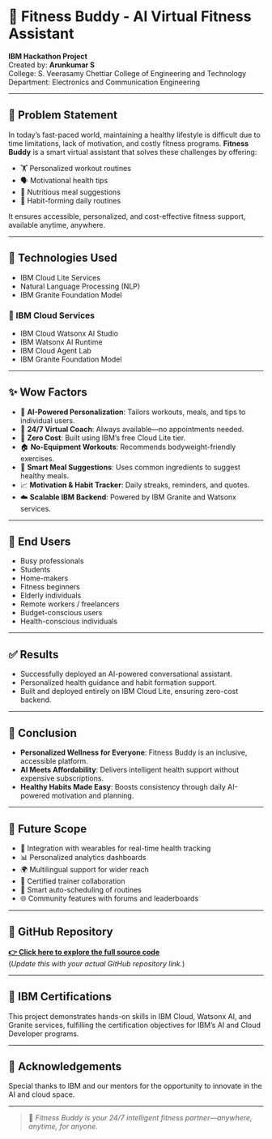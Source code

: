 # 🧠 Fitness Buddy - AI Virtual Fitness Assistant

**IBM Hackathon Project**  
Created by: **Arunkumar S**  
College: S. Veerasamy Chettiar College of Engineering and Technology  
Department: Electronics and Communication Engineering  

---

## 📌 Problem Statement

In today’s fast-paced world, maintaining a healthy lifestyle is difficult due to time limitations, lack of motivation, and costly fitness programs. **Fitness Buddy** is a smart virtual assistant that solves these challenges by offering:

- 🏋️ Personalized workout routines
- 🗣️ Motivational health tips
- 🥗 Nutritious meal suggestions
- 🔄 Habit-forming daily routines

It ensures accessible, personalized, and cost-effective fitness support, available anytime, anywhere.

---

## 🔧 Technologies Used

- IBM Cloud Lite Services  
- Natural Language Processing (NLP)  
- IBM Granite Foundation Model  

### 🧠 IBM Cloud Services

- IBM Cloud Watsonx AI Studio  
- IBM Watsonx AI Runtime  
- IBM Cloud Agent Lab  
- IBM Granite Foundation Model  

---

## ✨ Wow Factors

- 🤖 **AI-Powered Personalization**: Tailors workouts, meals, and tips to individual users.  
- 💬 **24/7 Virtual Coach**: Always available—no appointments needed.  
- 💸 **Zero Cost**: Built using IBM’s free Cloud Lite tier.  
- 🏠 **No-Equipment Workouts**: Recommends bodyweight-friendly exercises.  
- 🥗 **Smart Meal Suggestions**: Uses common ingredients to suggest healthy meals.  
- 📈 **Motivation & Habit Tracker**: Daily streaks, reminders, and quotes.  
- ☁️ **Scalable IBM Backend**: Powered by IBM Granite and Watsonx services.  

---

## 👥 End Users

- Busy professionals  
- Students  
- Home-makers  
- Fitness beginners  
- Elderly individuals  
- Remote workers / freelancers  
- Budget-conscious users  
- Health-conscious individuals  

---

## ✅ Results

- Successfully deployed an AI-powered conversational assistant.  
- Personalized health guidance and habit formation support.  
- Built and deployed entirely on IBM Cloud Lite, ensuring zero-cost backend.  

---

## 📌 Conclusion

- **Personalized Wellness for Everyone**: Fitness Buddy is an inclusive, accessible platform.  
- **AI Meets Affordability**: Delivers intelligent health support without expensive subscriptions.  
- **Healthy Habits Made Easy**: Boosts consistency through daily AI-powered motivation and planning.  

---

## 🚀 Future Scope

- 🧠 Integration with wearables for real-time health tracking  
- 📊 Personalized analytics dashboards  
- 🌍 Multilingual support for wider reach  
- 🤝 Certified trainer collaboration  
- 📅 Smart auto-scheduling of routines  
- 🌐 Community features with forums and leaderboards  

---

## 🔗 GitHub Repository

**[👉 Click here to explore the full source code](#)**  
(*Update this with your actual GitHub repository link.*)

---

## 📜 IBM Certifications

This project demonstrates hands-on skills in IBM Cloud, Watsonx AI, and Granite services, fulfilling the certification objectives for IBM’s AI and Cloud Developer programs.

---

## 🙏 Acknowledgements

Special thanks to IBM and our mentors for the opportunity to innovate in the AI and cloud space.

---

> 🧠 *Fitness Buddy is your 24/7 intelligent fitness partner—anywhere, anytime, for anyone.*

